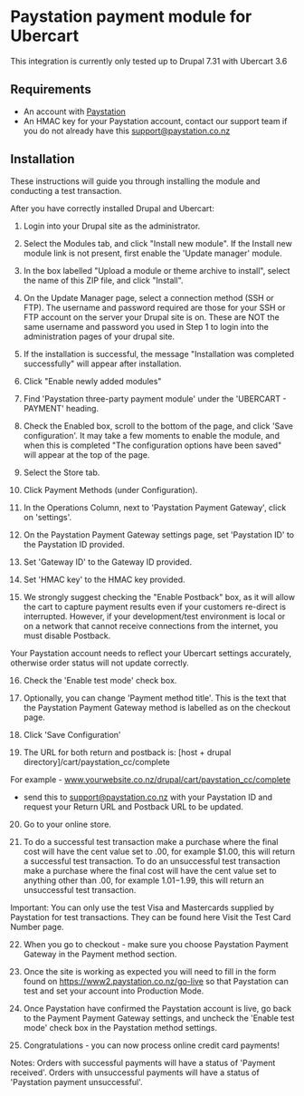 # Paystation payment module for Ubercart

This integration is currently only tested up to Drupal 7.31 with Ubercart 3.6

## Requirements
* An account with [Paystation](https://www2.paystation.co.nz/)
* An HMAC key for your Paystation account, contact our support team if you do not already have this <support@paystation.co.nz>

## Installation

These instructions will guide you through installing the module and conducting a test transaction. 

After you have correctly installed Drupal and Ubercart:

1. Login into your Drupal site as the administrator.

2. Select the Modules tab, and click "Install new module". If the Install new module link is not present, first enable the 'Update manager' module.

3. In the box labelled "Upload a module or theme archive to install", select the name of this ZIP file, and click "Install". 

4. On the Update Manager page, select a connection method (SSH or FTP). The username and password required are those for your SSH or FTP account on the server your Drupal site is on. These are NOT the same username and password you used in Step 1 to login into the administration pages of your drupal site. 

5. If the installation is successful, the message "Installation was completed successfully" will appear after 
installation.

6. Click "Enable newly added modules"

7. Find 'Paystation three-party payment module' under the 'UBERCART - PAYMENT' heading.

8. Check the Enabled box, scroll to the bottom of the page, and click 'Save configuration'. It may take a few moments to enable the module, and when this is completed "The configuration options have been saved" will appear at the top of the page.

9. Select the Store tab. 

10. Click Payment Methods (under Configuration).

11. In the Operations Column, next to 'Paystation Payment Gateway', click on 'settings'.

12. On the Paystation Payment Gateway settings page, set 'Paystation ID' to the Paystation ID provided. 

13. Set 'Gateway ID' to the Gateway ID provided. 

14. Set 'HMAC key' to the HMAC key provided.

15. We strongly suggest checking the "Enable Postback" box, as it will allow the cart to capture payment results even if your customers re-direct is interrupted. However, if your development/test environment is local or on a network that cannot receive connections from the internet, you must disable Postback.

Your Paystation account needs to reflect your Ubercart settings accurately, otherwise order status will not update correctly.

16. Check the 'Enable test mode' check box. 

17. Optionally, you can change 'Payment method title'. This is the text that the Paystation Payment Gateway method is
labelled as on the checkout page.

18. Click 'Save Configuration'

19. The URL for both return and postback is: [host + drupal directory]/cart/paystation_cc/complete

For example - www.yourwebsite.co.nz/drupal/cart/paystation_cc/complete
- send this to support@paystation.co.nz with your Paystation ID and request your Return URL  and Postback URL to be updated.

20. Go to your online store.

21. To do a successful test transaction make a purchase where the final cost will have the cent value set to .00, for example $1.00, this will return a successful test transaction.  To do an unsuccessful test transaction make a purchase where the final cost will have the cent value set to anything other than .00, for example $1.01-$1.99, this will return an unsuccessful test transaction. 

Important: You can only use the test Visa and Mastercards supplied by Paystation for test transactions. They can be found here Visit the Test Card Number page.

22. When you go to checkout - make sure you choose Paystation Payment Gateway in the Payment method section.

23. Once the site is working as expected you will need to fill in the form found on https://www2.paystation.co.nz/go-live so that Paystation can test and set your account into Production Mode.

24. Once Paystation have confirmed the Paystation account is live, go back to the Payment Payment Gateway settings, and uncheck the 'Enable test mode' check box in the Paystation method settings.

25. Congratulations - you can now process online credit card payments!

Notes: 
Orders with successful payments will have a status of 'Payment received'.
Orders with unsuccessful payments will have a status of 'Paystation payment unsuccessful'.

